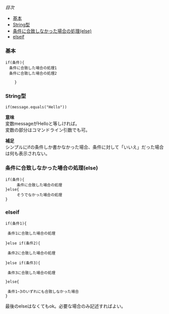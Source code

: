 *目次*
* [基本](#基本)
* [String型](#String型)
* [条件に合致しなかった場合の処理(else)](#条件に合致しなかった場合の処理)
* [elseif](#elseif)

### 基本

    if(条件){
    　条件に合致した場合の処理1
    　条件に合致した場合の処理2

        }

### String型

    if(message.equals("Hello"))
    
**意味**  
変数messageがHelloと等しければ。  
変数の部分はコマンドライン引数でも可。

**補足**  
シンプルにifの条件しか書かなかった場合、条件に対して「いいえ」だった場合は何も表示されない。

### 条件に合致しなかった場合の処理(else)

    if(条件){
    　　　条件に合致した場合の処理
    }else{
    　　　そうでなかった場合の処理
    }

### elseif

    if(条件1){
    
     条件1に合致した場合の処理
     
    }else if(条件2){
    
     条件2に合致した場合の処理
     
    }else if(条件3){
    
     条件3に合致した場合の処理
     
    }else{
    
     条件1~3のいずれにも合致しなかった場合
    }

最後のelseはなくてもok。必要な場合のみ記述すればよい。    
